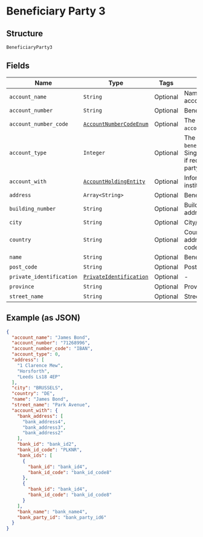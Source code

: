 
# Beneficiary Party 3

## Structure

`BeneficiaryParty3`

## Fields

| Name | Type | Tags | Description |
|  --- | --- | --- | --- |
| `account_name` | `String` | Optional | Name of beneficiary as given with account |
| `account_number` | `String` | Optional | Beneficiary account number |
| `account_number_code` | [`AccountNumberCodeEnum`](../../doc/models/account-number-code-enum.md) | Optional | The type of identification given at `account_number` attribute |
| `account_type` | `Integer` | Optional | The type of the account given with `beneficiary_party.account_number`. Single digit number. Only required if requested by the beneficiary party. Defaults to 0. |
| `account_with` | [`AccountHoldingEntity`](../../doc/models/account-holding-entity.md) | Optional | Information about the financial institution servicing the account. |
| `address` | `Array<String>` | Optional | Beneficiary address |
| `building_number` | `String` | Optional | Building number of the Debtor address |
| `city` | `String` | Optional | City/Town of the Debtor address |
| `country` | `String` | Optional | Country of the beneficiary address, ISO 3166 format country code |
| `name` | `String` | Optional | Beneficiary name |
| `post_code` | `String` | Optional | Post code of the Debtor address |
| `private_identification` | [`PrivateIdentification`](../../doc/models/private-identification.md) | Optional | - |
| `province` | `String` | Optional | Province of the Debtor address |
| `street_name` | `String` | Optional | Street name of the Debtor address |

## Example (as JSON)

```json
{
  "account_name": "James Bond",
  "account_number": "71268996",
  "account_number_code": "IBAN",
  "account_type": 0,
  "address": [
    "1 Clarence Mew",
    "Horsforth",
    "Leeds Ls18 4EP"
  ],
  "city": "BRUSSELS",
  "country": "DE",
  "name": "James Bond",
  "street_name": "Park Avenue",
  "account_with": {
    "bank_address": [
      "bank_address4",
      "bank_address3",
      "bank_address2"
    ],
    "bank_id": "bank_id2",
    "bank_id_code": "PLKNR",
    "bank_ids": [
      {
        "bank_id": "bank_id4",
        "bank_id_code": "bank_id_code8"
      },
      {
        "bank_id": "bank_id4",
        "bank_id_code": "bank_id_code8"
      }
    ],
    "bank_name": "bank_name4",
    "bank_party_id": "bank_party_id6"
  }
}
```

